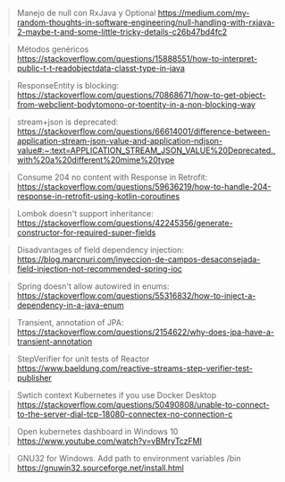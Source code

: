 > Manejo de null con RxJava y Optional
<https://medium.com/my-random-thoughts-in-software-engineering/null-handling-with-rxjava-2-maybe-t-and-some-little-tricky-details-c26b47bd4fc2>

> Métodos genéricos
<https://stackoverflow.com/questions/15888551/how-to-interpret-public-t-t-readobjectdata-classt-type-in-java>

> ResponseEntity is blocking:
<https://stackoverflow.com/questions/70868671/how-to-get-object-from-webclient-bodytomono-or-toentity-in-a-non-blocking-way>

> stream+json is deprecated:
<https://stackoverflow.com/questions/66614001/difference-between-application-stream-json-value-and-application-ndjson-value#:~:text=APPLICATION_STREAM_JSON_VALUE%20Deprecated.,with%20a%20different%20mime%20type>

> Consume 204 no content with Response<Void> in Retrofit: 
<https://stackoverflow.com/questions/59636219/how-to-handle-204-response-in-retrofit-using-kotlin-coroutines>

> Lombok doesn't support inheritance:
<https://stackoverflow.com/questions/42245356/generate-constructor-for-required-super-fields>

> Disadvantages of field dependency injection:
<https://blog.marcnuri.com/inyeccion-de-campos-desaconsejada-field-injection-not-recommended-spring-ioc>

> Spring doesn't allow autowired in enums:
<https://stackoverflow.com/questions/55316832/how-to-inject-a-dependency-in-a-java-enum>

> Transient, annotation of JPA: 
<https://stackoverflow.com/questions/2154622/why-does-jpa-have-a-transient-annotation>

> StepVerifier for unit tests of Reactor
<https://www.baeldung.com/reactive-streams-step-verifier-test-publisher>

> Swtich context Kubernetes if you use Docker Desktop
<https://stackoverflow.com/questions/50490808/unable-to-connect-to-the-server-dial-tcp-18080-connectex-no-connection-c>

> Open kubernetes dashboard in Windows 10
https://www.youtube.com/watch?v=vBMryTczFMI

>GNU32 for Windows. Add path to environment variables /bin
https://gnuwin32.sourceforge.net/install.html
